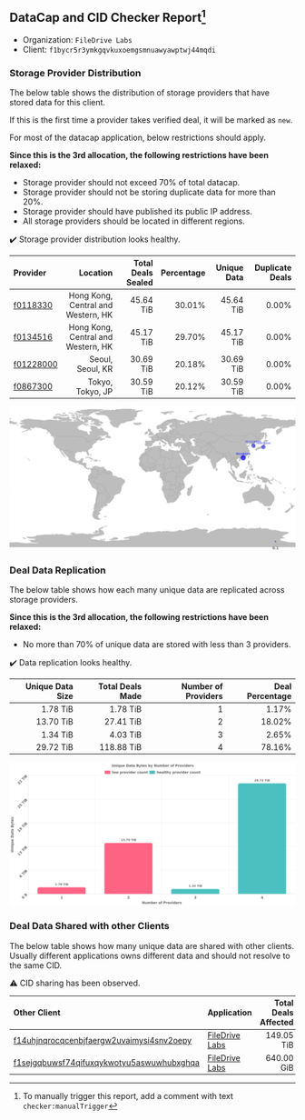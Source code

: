 ## DataCap and CID Checker Report[^1]
 - Organization: `FileDrive Labs`
 - Client: `f1bycr5r3ymkgqvkuxoemgsmnuawyawptwj44mqdi`
### Storage Provider Distribution
The below table shows the distribution of storage providers that have stored data for this client.

If this is the first time a provider takes verified deal, it will be marked as `new`.

For most of the datacap application, below restrictions should apply.

**Since this is the 3rd allocation, the following restrictions have been relaxed:**
 - Storage provider should not exceed 70% of total datacap.
 - Storage provider should not be storing duplicate data for more than 20%.
 - Storage provider should have published its public IP address.
 - All storage providers should be located in different regions.

✔️ Storage provider distribution looks healthy.

| Provider                                              |                           Location | Total Deals Sealed | Percentage | Unique Data | Duplicate Deals |
| :---------------------------------------------------- | ---------------------------------: | -----------------: | ---------: | ----------: | --------------: |
| [f0118330](https://filfox.info/en/address/f0118330)   | Hong Kong, Central and Western, HK |          45.64 TiB |     30.01% |   45.64 TiB |           0.00% |
| [f0134516](https://filfox.info/en/address/f0134516)   | Hong Kong, Central and Western, HK |          45.17 TiB |     29.70% |   45.17 TiB |           0.00% |
| [f01228000](https://filfox.info/en/address/f01228000) |                   Seoul, Seoul, KR |          30.69 TiB |     20.18% |   30.69 TiB |           0.00% |
| [f0867300](https://filfox.info/en/address/f0867300)   |                   Tokyo, Tokyo, JP |          30.59 TiB |     20.12% |   30.59 TiB |           0.00% |

![Provider Distribution](https://raw.githubusercontent.com/data-preservation-programs/filplus-checker-assets/main/filecoin-project/filecoin-plus-large-datasets/issues/1266/1671109666176.png)
### Deal Data Replication
The below table shows how each many unique data are replicated across storage providers.

**Since this is the 3rd allocation, the following restrictions have been relaxed:**
- No more than 70% of unique data are stored with less than 3 providers.

✔️ Data replication looks healthy.

| Unique Data Size | Total Deals Made | Number of Providers | Deal Percentage |
| ---------------: | ---------------: | ------------------: | --------------: |
|         1.78 TiB |         1.78 TiB |                   1 |           1.17% |
|        13.70 TiB |        27.41 TiB |                   2 |          18.02% |
|         1.34 TiB |         4.03 TiB |                   3 |           2.65% |
|        29.72 TiB |       118.88 TiB |                   4 |          78.16% |

![Replication Distribution](https://raw.githubusercontent.com/data-preservation-programs/filplus-checker-assets/main/filecoin-project/filecoin-plus-large-datasets/issues/1266/1671109667284.png)
### Deal Data Shared with other Clients
The below table shows how many unique data are shared with other clients.
Usually different applications owns different data and should not resolve to the same CID.

⚠️ CID sharing has been observed.

| Other Client                                                                                                          | Application                                                                                    | Total Deals Affected | Unique CIDs |        Verifier |
| :-------------------------------------------------------------------------------------------------------------------- | :--------------------------------------------------------------------------------------------- | -------------------: | ----------: | --------------: |
| [f14uhjnqrocqcenbjfaergw2uvaimysi4snv2oepy](https://filfox.info/en/address/f14uhjnqrocqcenbjfaergw2uvaimysi4snv2oepy) | [FileDrive Labs](https://github.com/filecoin-project/filecoin-plus-large-datasets/issues/1267) |           149.05 TiB |       1,600 | LDN v3 multisig |
| [f1sejgqbuwsf74qifuxqykwotyu5aswuwhubxghqa](https://filfox.info/en/address/f1sejgqbuwsf74qifuxqykwotyu5aswuwhubxghqa) | [FileDrive Labs](https://github.com/filecoin-project/filecoin-plus-large-datasets/issues/1268) |           640.00 GiB |          20 | LDN v3 multisig |

[^1]: To manually trigger this report, add a comment with text `checker:manualTrigger`

